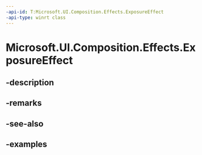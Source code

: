 ```yaml
---
-api-id: T:Microsoft.UI.Composition.Effects.ExposureEffect
-api-type: winrt class
---
```


<!-- Class syntax.
public class ExposureEffect : IGraphicsEffect, IGraphicsEffectSource
-->

# Microsoft.UI.Composition.Effects.ExposureEffect

## -description

## -remarks

## -see-also

## -examples

